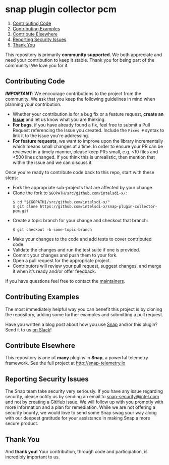 # snap plugin collector pcm

1. [Contributing Code](#contributing-code)
2. [Contributing Examples](#contributing-examples)
3. [Contribute Elsewhere](#contribute-elsewhere)
4. [Reporting Security Issues](#reporting-security-issues)
5. [Thank You](#thank-you)

This repository is primarily **community supported**. We both appreciate and need your contribution to keep it stable. Thank you for being part of the community! We love you for it.

## Contributing Code
**_IMPORTANT_**: We encourage contributions to the project from the community. We ask that you keep the following guidelines in mind when planning your contribution.

* Whether your contribution is for a bug fix or a feature request, **create an [Issue](https://github.com/intelsdi-x/snap-plugin-collector-pcm/issues)** and let us know what you are thinking.
* **For bugs**, if you have already found a fix, feel free to submit a Pull Request referencing the Issue you created. Include the `Fixes #` syntax to link it to the issue you're addressing.
* **For feature requests**, we want to improve upon the library incrementally which means small changes at a time. In order to ensure your PR can be reviewed in a timely manner, please keep PRs small, e.g. <10 files and <500 lines changed. If you think this is unrealistic, then mention that within the issue and we can discuss it.

Once you're ready to contribute code back to this repo, start with these steps:

* Fork the appropriate sub-projects that are affected by your change.
* Clone the fork to `$GOPATH/src/github.com/intelsdi-x/`:
  ```
  $ cd "${GOPATH}/src/github.com/intelsdi-x/"
  $ git clone https://github.com/intelsdi-x/snap-plugin-collector-pcm.git
  ```
* Create a topic branch for your change and checkout that branch:
  ```
  $ git checkout -b some-topic-branch
  ```
* Make your changes to the code and add tests to cover contributed code.
* Validate the changes and run the test suite if one is provided.
* Commit your changes and push them to your fork.
* Open a pull request for the appropriate project.
* Contributors will review your pull request, suggest changes, and merge it when it’s ready and/or offer feedback.

If you have questions feel free to contact the [maintainers](https://github.com/intelsdi-x/snap/blob/master/docs/MAINTAINERS.md).

## Contributing Examples
The most immediately helpful way you can benefit this project is by cloning the repository, adding some further examples and submitting a pull request.

Have you written a blog post about how you use [Snap](http://github.com/intelsdi-x/snap) and/or this plugin? Send it to us [on Slack](http://slack.snap-telemetry.io)!

## Contribute Elsewhere
This repository is one of **many** plugins in **Snap**, a powerful telemetry framework. See the full project at http://snap-telemetry.io


## Reporting Security Issues

The Snap team take security very seriously. If you have any issue regarding security,
please notify us by sending an email to snap-security@intel.com and not by creating a GitHub issue.
We will follow up with you promptly with more information and a plan for remediation.
While we are not offering a security bounty, we would love to send some Snap swag your way along with our
deepest gratitude for your assistance in making Snap a more secure product.

## Thank You
And **thank you!** Your contribution, through code and participation, is incredibly important to us.
